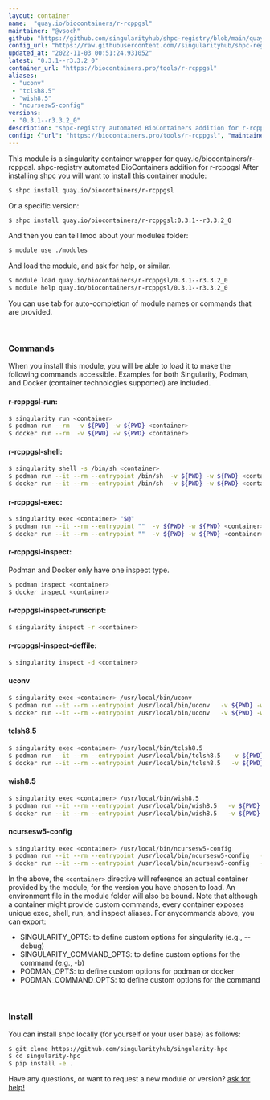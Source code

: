 ```yaml
---
layout: container
name:  "quay.io/biocontainers/r-rcppgsl"
maintainer: "@vsoch"
github: "https://github.com/singularityhub/shpc-registry/blob/main/quay.io/biocontainers/r-rcppgsl/container.yaml"
config_url: "https://raw.githubusercontent.com//singularityhub/shpc-registry/main/quay.io/biocontainers/r-rcppgsl/container.yaml"
updated_at: "2022-11-03 00:51:24.931052"
latest: "0.3.1--r3.3.2_0"
container_url: "https://biocontainers.pro/tools/r-rcppgsl"
aliases:
 - "uconv"
 - "tclsh8.5"
 - "wish8.5"
 - "ncursesw5-config"
versions:
 - "0.3.1--r3.3.2_0"
description: "shpc-registry automated BioContainers addition for r-rcppgsl"
config: {"url": "https://biocontainers.pro/tools/r-rcppgsl", "maintainer": "@vsoch", "description": "shpc-registry automated BioContainers addition for r-rcppgsl", "latest": {"0.3.1--r3.3.2_0": "sha256:4fd5f7de3ab8a6cbae3727e5cacc8671374bd3e9152dcaa7fbcd2c0c6237b4a1"}, "tags": {"0.3.1--r3.3.2_0": "sha256:4fd5f7de3ab8a6cbae3727e5cacc8671374bd3e9152dcaa7fbcd2c0c6237b4a1"}, "docker": "quay.io/biocontainers/r-rcppgsl", "aliases": {"uconv": "/usr/local/bin/uconv", "tclsh8.5": "/usr/local/bin/tclsh8.5", "wish8.5": "/usr/local/bin/wish8.5", "ncursesw5-config": "/usr/local/bin/ncursesw5-config"}}
---
```


This module is a singularity container wrapper for quay.io/biocontainers/r-rcppgsl.
shpc-registry automated BioContainers addition for r-rcppgsl
After [installing shpc](#install) you will want to install this container module:


```bash
$ shpc install quay.io/biocontainers/r-rcppgsl
```

Or a specific version:

```bash
$ shpc install quay.io/biocontainers/r-rcppgsl:0.3.1--r3.3.2_0
```

And then you can tell lmod about your modules folder:

```bash
$ module use ./modules
```

And load the module, and ask for help, or similar.

```bash
$ module load quay.io/biocontainers/r-rcppgsl/0.3.1--r3.3.2_0
$ module help quay.io/biocontainers/r-rcppgsl/0.3.1--r3.3.2_0
```

You can use tab for auto-completion of module names or commands that are provided.

<br>

### Commands

When you install this module, you will be able to load it to make the following commands accessible.
Examples for both Singularity, Podman, and Docker (container technologies supported) are included.

#### r-rcppgsl-run:

```bash
$ singularity run <container>
$ podman run --rm  -v ${PWD} -w ${PWD} <container>
$ docker run --rm  -v ${PWD} -w ${PWD} <container>
```

#### r-rcppgsl-shell:

```bash
$ singularity shell -s /bin/sh <container>
$ podman run --it --rm --entrypoint /bin/sh  -v ${PWD} -w ${PWD} <container>
$ docker run --it --rm --entrypoint /bin/sh  -v ${PWD} -w ${PWD} <container>
```

#### r-rcppgsl-exec:

```bash
$ singularity exec <container> "$@"
$ podman run --it --rm --entrypoint ""  -v ${PWD} -w ${PWD} <container> "$@"
$ docker run --it --rm --entrypoint ""  -v ${PWD} -w ${PWD} <container> "$@"
```

#### r-rcppgsl-inspect:

Podman and Docker only have one inspect type.

```bash
$ podman inspect <container>
$ docker inspect <container>
```

#### r-rcppgsl-inspect-runscript:

```bash
$ singularity inspect -r <container>
```

#### r-rcppgsl-inspect-deffile:

```bash
$ singularity inspect -d <container>
```


#### uconv

```bash
$ singularity exec <container> /usr/local/bin/uconv
$ podman run --it --rm --entrypoint /usr/local/bin/uconv   -v ${PWD} -w ${PWD} <container> -c " $@"
$ docker run --it --rm --entrypoint /usr/local/bin/uconv   -v ${PWD} -w ${PWD} <container> -c " $@"
```


#### tclsh8.5

```bash
$ singularity exec <container> /usr/local/bin/tclsh8.5
$ podman run --it --rm --entrypoint /usr/local/bin/tclsh8.5   -v ${PWD} -w ${PWD} <container> -c " $@"
$ docker run --it --rm --entrypoint /usr/local/bin/tclsh8.5   -v ${PWD} -w ${PWD} <container> -c " $@"
```


#### wish8.5

```bash
$ singularity exec <container> /usr/local/bin/wish8.5
$ podman run --it --rm --entrypoint /usr/local/bin/wish8.5   -v ${PWD} -w ${PWD} <container> -c " $@"
$ docker run --it --rm --entrypoint /usr/local/bin/wish8.5   -v ${PWD} -w ${PWD} <container> -c " $@"
```


#### ncursesw5-config

```bash
$ singularity exec <container> /usr/local/bin/ncursesw5-config
$ podman run --it --rm --entrypoint /usr/local/bin/ncursesw5-config   -v ${PWD} -w ${PWD} <container> -c " $@"
$ docker run --it --rm --entrypoint /usr/local/bin/ncursesw5-config   -v ${PWD} -w ${PWD} <container> -c " $@"
```



In the above, the `<container>` directive will reference an actual container provided
by the module, for the version you have chosen to load. An environment file in the
module folder will also be bound. Note that although a container
might provide custom commands, every container exposes unique exec, shell, run, and
inspect aliases. For anycommands above, you can export:

 - SINGULARITY_OPTS: to define custom options for singularity (e.g., --debug)
 - SINGULARITY_COMMAND_OPTS: to define custom options for the command (e.g., -b)
 - PODMAN_OPTS: to define custom options for podman or docker
 - PODMAN_COMMAND_OPTS: to define custom options for the command

<br>

### Install

You can install shpc locally (for yourself or your user base) as follows:

```bash
$ git clone https://github.com/singularityhub/singularity-hpc
$ cd singularity-hpc
$ pip install -e .
```

Have any questions, or want to request a new module or version? [ask for help!](https://github.com/singularityhub/singularity-hpc/issues)